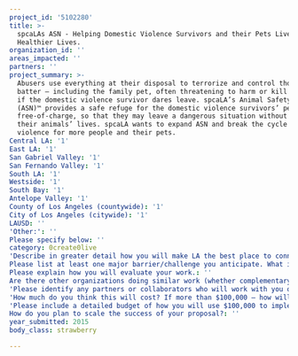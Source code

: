 ```yaml
---
project_id: '5102280'
title: >-
  spcaLAs ASN - Helping Domestic Violence Survivors and their Pets Live Safer
  Healthier Lives.
organization_id: ''
areas_impacted: ''
partners: ''
project_summary: >-
  Abusers use everything at their disposal to terrorize and control those they
  batter – including the family pet, often threatening to harm or kill an animal
  if the domestic violence survivor dares leave. spcaLA’s Animal Safety Network
  (ASN)™ provides a safe refuge for the domestic violence survivors’ pets,
  free-of-charge, so that they may leave a dangerous situation without fear for
  their animals’ lives. spcaLA wants to expand ASN and break the cycle of
  violence for more people and their pets.
Central LA: '1'
East LA: '1'
San Gabriel Valley: '1'
San Fernando Valley: '1'
South LA: '1'
Westside: '1'
South Bay: '1'
Antelope Valley: '1'
County of Los Angeles (countywide): '1'
City of Los Angeles (citywide): '1'
LAUSD: ''
'Other:': ''
Please specify below: ''
category: 0create0live
'Describe in greater detail how you will make LA the best place to connect:': ''
Please list at least one major barrier/challenge you anticipate. What is your strategy for overcoming these obstacles?: ''
Please explain how you will evaluate your work.: ''
Are there other organizations doing similar work (whether complementary or competitive)? What is unique about your proposed approach?: ''
'Please identify any partners or collaborators who will work with you on this project. How much of the $100,000 grant award will each partner receive?': ''
'How much do you think this will cost? If more than $100,000 – how will you cover the additional costs?': ''
'Please include a detailed budget of how you will use $100,000 to implement this project.': ''
How do you plan to scale the success of your proposal?: ''
year_submitted: 2015
body_class: strawberry

---
```


